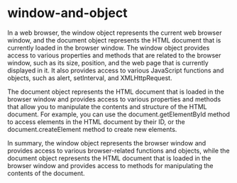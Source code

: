# window-and-object

In a web browser, the window object represents the current web browser window, and the document object represents the HTML document that is currently loaded in the browser window.  The window object provides access to various properties and methods that are related to the browser window, such as its size, position, and the web page that is currently displayed in it. It also provides access to various JavaScript functions and objects, such as alert, setInterval, and XMLHttpRequest.  


The document object represents the HTML document that is loaded in the browser window and provides access to various properties and methods that allow you to manipulate the contents and structure of the HTML document. For example, you can use the document.getElementById method to access elements in the HTML document by their ID, or the document.createElement method to create new elements. 


In summary, the window object represents the browser window and provides access to various browser-related functions and objects, while the document object represents the HTML document that is loaded in the browser window and provides access to methods for manipulating the contents of the document. 
